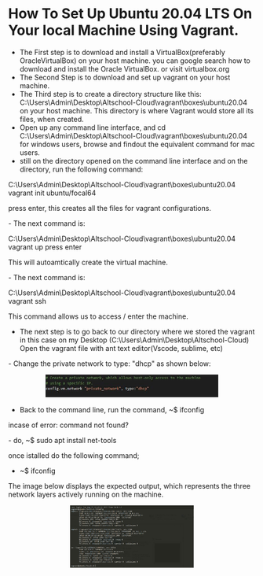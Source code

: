 <h1> How To Set Up Ubuntu 20.04 LTS On Your local Machine Using Vagrant. </h1>

- The First step is to download and install a VirtualBox(preferably OracleVirtualBox) on your host machine. you can google search how to download and install the Oracle VirtualBox. or visit virtualbox.org
- The Second Step is to download and set up vagrant on your host machine.
- The Third step is to create a directory structure like this: C:\Users\Admin\Desktop\Altschool-Cloud\vagrant\boxes\ubuntu20.04 on your host machine. This directory is where Vagrant would store all its files, when created.
- Open up any command line interface, and cd C:\Users\Admin\Desktop\Altschool-Cloud\vagrant\boxes\ubuntu20.04 for windows users, browse and findout the equivalent command for mac users.
- still on the directory opened on the command line interface and on the directory, run the following command: 
<p>C:\Users\Admin\Desktop\Altschool-Cloud\vagrant\boxes\ubuntu20.04 vagrant init ubuntu/focal64</p>
<P>press enter,
this creates all the files for vagrant configurations.</p>
- The next command is: 
<p>C:\Users\Admin\Desktop\Altschool-Cloud\vagrant\boxes\ubuntu20.04 vagrant up
press enter</p>
<p>This will autoamtically create the virtual machine.</p>
- The next command is:
<p>C:\Users\Admin\Desktop\Altschool-Cloud\vagrant\boxes\ubuntu20.04 vagrant ssh</p>
This command allows us to access / enter the machine.

- The next step is to go back to our directory where we stored the vagrant in this case on my Desktop (C:\Users\Admin\Desktop\Altschool-Cloud)
Open the vagrant file with ant text editor(Vscode, sublime, etc)

<p>- Change the private network to type: "dhcp" as shown below:</p>

<p align="center">
<img src="https://github.com/ogunleye0720/Altschool-cloud-exercise/raw/main/alt-cloud2.JPG" height="50%" width="70%" />
</p>

- Back to the command line, run the command, ~$ ifconfig 

<p>incase of error: command not found? </p>
<p>- do, ~$ sudo apt install net-tools </p>

once istalled do the following command;
- ~$ ifconfig 
<p>The image below displays the expected output, which represents the three network layers actively running on the machine.</p>
<p align="center">
<img src="https://github.com/ogunleye0720/Altschool-cloud-exercise/raw/main/altschool-cloud-ex1.JPG" height="10%" width="50%" />
</p>
